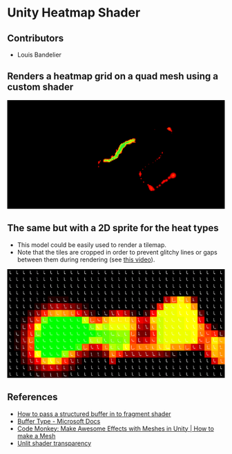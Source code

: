 # Unity Heatmap Shader
## Contributors
- Louis Bandelier

## Renders a heatmap grid on a quad mesh using a custom shader

![Unity heatmap shader](ReadmeData/unity_heatmap_shader_screenshot.png "Unity heatmap shader")

## The same but with a 2D sprite for the heat types
- This model could be easily used to render a tilemap.
- Note that the tiles are cropped in order to prevent glitchy lines or gaps between them during rendering (see [this video](https://www.youtube.com/watch?v=kbx528-lnoU)).

![Unity heatmap sprite shader](ReadmeData/unity_heatmap_sprite_shader_screenshot.png "Unity heatmap sprite shader")

## References
- [How to pass a structured buffer in to fragment shader](https://forum.unity.com/threads/how-to-pass-a-structured-buffer-in-to-fragment-shader.862216/)
- [Buffer Type - Microsoft Docs](https://docs.microsoft.com/en-us/windows/win32/direct3dhlsl/dx-graphics-hlsl-buffer)
- [Code Monkey: Make Awesome Effects with Meshes in Unity | How to make a Mesh](https://www.youtube.com/watch?v=11c9rWRotJ8)
- [Unlit shader transparency](https://forum.unity.com/threads/unlit-with-adjustable-alpha.115455/)
